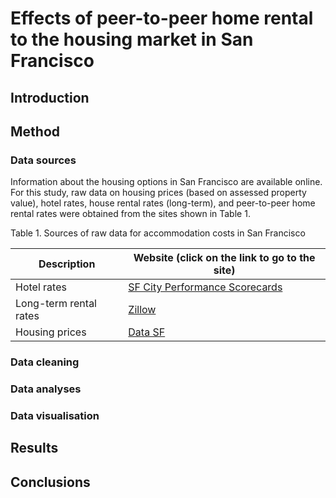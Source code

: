 # Effects of peer-to-peer home rental to the housing market in San Francisco
## Introduction
## Method
### Data sources
Information about the housing options in San Francisco are available online. For this study, raw data on housing prices (based on assessed property value), hotel rates, house rental rates (long-term), and peer-to-peer home rental rates were obtained from the sites shown in Table 1.

Table 1. Sources of raw data for accommodation costs in San Francisco

|Description|Website (click on the link to go to the site)|
|---|---|
|Hotel rates|[SF City Performance Scorecards](https://sfgov.org/scorecards/tourism)|
|Long-term rental rates|[Zillow](https://www.zillow.com/san-francisco-ca/home-values/)|
|Housing prices|[Data SF](https://data.sfgov.org/Housing-and-Buildings/Assessments-by-Year-and-Neighborhood-Code/qxzx-hau5)|

### Data cleaning
### Data analyses
### Data visualisation
## Results
## Conclusions
